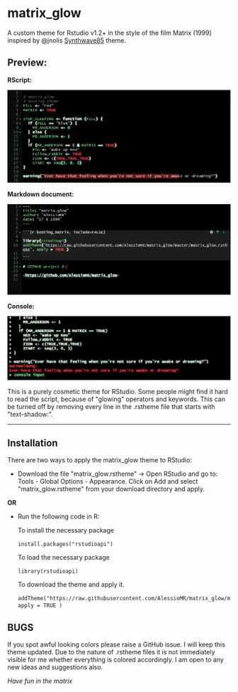 # matrix_glow
A custom theme for Rstudio v1.2+ in the style of the film Matrix (1999) inspired by @jnolis [Synthwave85](https://github.com/jnolis/synthwave85) theme.

## Preview:

**RScript:**

![](matrix_glow_Rscript_pic.PNG)


**Markdown document:**

![](matrix_glow_markdown_pic.PNG)


**Console:**

![](matrix_glow_console_pic.PNG)

This is a purely cosmetic theme for RStudio. Some people might find it hard to read the script, because of "glowing" operators and keywords. This can be turned off by removing every line in the .rstheme file that starts with "text-shadow:".

---


## Installation

There are two ways to apply the matrix_glow theme to RStudio:
  - Download the file "matrix_glow.rstheme" -> Open RStudio and go to: Tools - Global Options - Appearance.  Click on Add and select "matrix_glow.rstheme" from your download directory and apply.
  
**OR**
  
  - Run the following code in R:
  
    To install the necessary package
    ```
    install.packages("rstudioapi") 
    ```
    To load the necessary package
    ```
    library(rstudioapi) 
    ```
    To download the theme and apply it.
    ```
    addTheme("https://raw.githubusercontent.com/AlessioMR/matrix_glow/master/matrix_glow.rstheme", apply = TRUE ) 
    ```


## BUGS

If you spot awful looking colors please raise a GitHub issue. I will keep this theme updated. Due to the nature of .rstheme files it is not immediately visible for me whether everything is colored accordingly. I am open to any new ideas and suggestions also.

*Have fun in the matrix*
